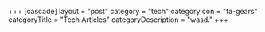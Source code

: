 +++
[cascade]
  layout = "post"
  category = "tech"
  categoryIcon = "fa-gears"
  categoryTitle = "Tech Articles"
  categoryDescription = "wasd."
+++
